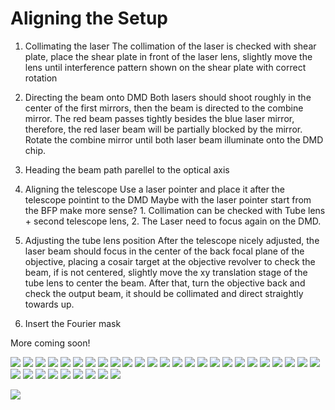 # Aligning the Setup


1. Collimating the laser
The collimation of the laser is checked with shear plate, place the shear plate in front of the laser lens, slightly move the lens until interference pattern shown on the shear plate with correct rotation

2. Directing the beam onto DMD
Both lasers should shoot roughly in the center of the first mirrors, then the beam is directed to the combine mirror. The red beam passes tightly besides the blue laser mirror, therefore, the red laser beam will be partially blocked by the mirror. Rotate the combine mirror until both laser beam illuminate onto the DMD chip.

3. Heading the beam path parellel to the optical axis

4. Aligning the telescope
Use a laser pointer and place it after the telescope pointint to the DMD
Maybe with the laser pointer start from the BFP make more sense? 1. Collimation can be checked with Tube lens + second telescope lens, 2. The Laser need to focus again on the DMD.

5. Adjusting the tube lens position
After the telescope nicely adjusted, the laser beam should focus in the center of the back focal plane of the objective, placing a cosair target at the objective revolver to check the beam, if is not centered, slightly move the xy translation stage of the tube lens to center the beam. After that, turn the objective back and check the output beam, it should be collimated and direct straightly towards up.

11. Insert the Fourier mask

More coming soon!

![](IMAGES/Alignment/SIM_ALIGN_1.jpg)
![](IMAGES/Alignment/SIM_ALIGN_2.jpg)
![](IMAGES/Alignment/SIM_ALIGN_3.jpg)
![](IMAGES/Alignment/SIM_ALIGN_4.jpg)
![](IMAGES/Alignment/SIM_ALIGN_5.jpg)
![](IMAGES/Alignment/SIM_ALIGN_7.jpg)
![](IMAGES/Alignment/SIM_ALIGN_8.jpg)
![](IMAGES/Alignment/SIM_ALIGN_9.jpg)
![](IMAGES/Alignment/SIM_ALIGN_10.jpg)
![](IMAGES/Alignment/SIM_ALIGN_11.jpg)
![](IMAGES/Alignment/SIM_ALIGN_12.jpg)
![](IMAGES/Alignment/SIM_ALIGN_13.jpg)
![](IMAGES/Alignment/SIM_ALIGN_14.jpg)
![](IMAGES/Alignment/SIM_ALIGN_15.jpg)
![](IMAGES/Alignment/SIM_ALIGN_16.jpg)
![](IMAGES/Alignment/SIM_ALIGN_17.jpg)
![](IMAGES/Alignment/SIM_ALIGN_18.jpg)
![](IMAGES/Alignment/SIM_ALIGN_19.jpg)
![](IMAGES/Alignment/SIM_ALIGN_20.jpg)
![](IMAGES/Alignment/SIM_ALIGN_21.jpg)
![](IMAGES/Alignment/SIM_ALIGN_22.jpg)
![](IMAGES/Alignment/SIM_ALIGN_23.jpg)
![](IMAGES/Alignment/SIM_ALIGN_24.jpg)
![](IMAGES/Alignment/SIM_ALIGN_25.jpg)
![](IMAGES/Alignment/SIM_ALIGN_27.jpg)
![](IMAGES/Alignment/SIM_ALIGN_28.jpg)
![](IMAGES/Alignment/SIM_ALIGN_29.jpg)
![](IMAGES/Alignment/SIM_ALIGN_30.jpg)
![](IMAGES/Alignment/SIM_ALIGN_31.jpg)
![](IMAGES/Alignment/SIM_ALIGN_32.jpg)
![](IMAGES/Alignment/SIM_ALIGN_33.jpg)
![](IMAGES/Alignment/SIM_ALIGN_34.jpg)
![](IMAGES/Alignment/SIM_ALIGN_35.jpg)
![](IMAGES/Alignment/SIM_ALIGN_36.jpg)

![](IMAGES/Alignment/VID_20231123_132602.gif)
